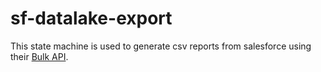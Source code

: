 # sf-datalake-export
This state machine is used to generate csv reports from salesforce using their [Bulk API](https://developer.salesforce.com/docs/atlas.en-us.api_asynch.meta/api_asynch/asynch_api_code_curl_walkthrough.htm).



